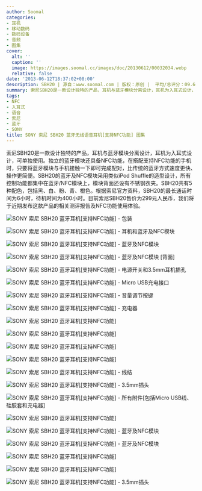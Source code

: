 ```yaml
---
author: Soomal
categories:
- 耳机
- 移动数码
- 数码设备
- 音频
- 图集
cover:
  alt: ''
  caption: ''
  image: https://images.soomal.cc/images/doc/20130612/00032034.webp
  relative: false
date: '2013-06-12T18:37:02+08:00'
description: SBH20 | 源自：www.soomal.com | 版权：原创 |  平均/总评分：09.60/48
summary: 索尼SBH20是一款设计独特的产品，耳机与蓝牙模块分离设计，耳机为入耳式设计，可单独使用。SBH20的独立蓝牙模块具备NFC功能，在搭配支持NFC功能的手机时，只要将蓝牙模块与手机接触一下即可完成配对，比传统的蓝牙方式速度更快、操作更简便。SBH20共有5种配色，包括黑、白、粉、青、橙色。
tags:
- NFC
- 入耳式
- 语音
- 索尼
- 蓝牙
- SONY
title: SONY 索尼 SBH20 蓝牙无线语音耳机[支持NFC功能] 图集
---
```


索尼SBH20是一款设计独特的产品，耳机与蓝牙模块分离设计，耳机为入耳式设计，可单独使用。独立的蓝牙模块还具备NFC功能，在搭配支持NFC功能的手机时，只要将蓝牙模块与手机接触一下即可完成配对，比传统的蓝牙方式速度更快、操作更简便。SBH20的蓝牙及NFC模块采用类似iPod Shuffle的造型设计，所有控制功能都集中在蓝牙/NFC模块上，模块背面还设有不锈钢衣夹。SBH20共有5种配色，包括黑、白、粉、青、橙色。根据索尼官方资料，SBH20的最长通话时间为6小时，待机时间为400小时。目前索尼SBH20售价为299元人民币，我们将于近期发布这款产品的相关测评报告及NFC功能使用体验。



![SONY 索尼 SBH20 蓝牙耳机[支持NFC功能] - 包装](https://images.soomal.cc/images/doc/20130612/00032036.webp)



![SONY 索尼 SBH20 蓝牙耳机[支持NFC功能] - 耳机和蓝牙及NFC模块](https://images.soomal.cc/images/doc/20130612/00032056.webp)



![SONY 索尼 SBH20 蓝牙耳机[支持NFC功能] - 蓝牙及NFC模块](https://images.soomal.cc/images/doc/20130612/00032037.webp)



![SONY 索尼 SBH20 蓝牙耳机[支持NFC功能] - 蓝牙及NFC模块 [背面]](https://images.soomal.cc/images/doc/20130612/00032041.webp)



![SONY 索尼 SBH20 蓝牙耳机[支持NFC功能] - 电源开关和3.5mm耳机插孔](https://images.soomal.cc/images/doc/20130612/00032042.webp)



![SONY 索尼 SBH20 蓝牙耳机[支持NFC功能] - Micro USB充电接口](https://images.soomal.cc/images/doc/20130612/00032043.webp)



![SONY 索尼 SBH20 蓝牙耳机[支持NFC功能] - 音量调节按键](https://images.soomal.cc/images/doc/20130612/00032044.webp)



![SONY 索尼 SBH20 蓝牙耳机[支持NFC功能] - 充电器](https://images.soomal.cc/images/doc/20130612/00032047.webp)



![SONY 索尼 SBH20 蓝牙耳机[支持NFC功能]](https://images.soomal.cc/images/doc/20130612/00032038.webp)



![SONY 索尼 SBH20 蓝牙耳机[支持NFC功能]](https://images.soomal.cc/images/doc/20130612/00032039.webp)



![SONY 索尼 SBH20 蓝牙耳机[支持NFC功能]](https://images.soomal.cc/images/doc/20130612/00032040.webp)



![SONY 索尼 SBH20 蓝牙耳机[支持NFC功能]](https://images.soomal.cc/images/doc/20130612/00032045.webp)



![SONY 索尼 SBH20 蓝牙耳机[支持NFC功能] - 线结](https://images.soomal.cc/images/doc/20130612/00032046.webp)



![SONY 索尼 SBH20 蓝牙耳机[支持NFC功能] - 3.5mm插头](https://images.soomal.cc/images/doc/20130612/00032052.webp)



![SONY 索尼 SBH20 蓝牙耳机[支持NFC功能] - 所有附件[包括Micro USB线、硅胶套和充电器]](https://images.soomal.cc/images/doc/20130612/00032048.webp)



![SONY 索尼 SBH20 蓝牙耳机[支持NFC功能]](https://images.soomal.cc/images/doc/20130612/00032049.webp)



![SONY 索尼 SBH20 蓝牙耳机[支持NFC功能] - 蓝牙及NFC模块](https://images.soomal.cc/images/doc/20130612/00032050.webp)



![SONY 索尼 SBH20 蓝牙耳机[支持NFC功能] - 蓝牙及NFC模块](https://images.soomal.cc/images/doc/20130612/00032051.webp)



![SONY 索尼 SBH20 蓝牙耳机[支持NFC功能]](https://images.soomal.cc/images/doc/20130612/00032053.webp)



![SONY 索尼 SBH20 蓝牙耳机[支持NFC功能]](https://images.soomal.cc/images/doc/20130612/00032054.webp)



![SONY 索尼 SBH20 蓝牙耳机[支持NFC功能] - 3.5mm插头](https://images.soomal.cc/images/doc/20130612/00032055.webp)